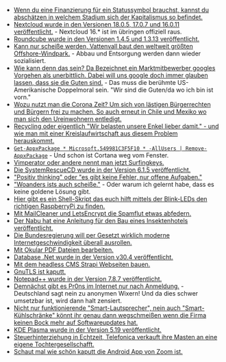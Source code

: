 * [Wenn du eine Finanzierung für ein Statussymbol brauchst, kannst du abschätzen in welchem Stadium sich der Kapitalismus so befindet.](https://www.golem.de/news/finanzierung-per-apple-card-ipads-und-macs-sollen-monatlich-abbezahlt-werden-2006-148943-rss.html)
* [Nextcloud wurde in den Versionen 18.0.5, 17.0.7 und 16.0.11 veröffentlicht.](https://nextcloud.com/blog/minor-releases-18-0-5-17-0-7-and-16-0-11-are-here-end-of-support-for-16/) - Nextcloud 16.* ist im übringen offiziell raus.
* [Roundcube wurde in den Versionen 1.4.5 und 1.3.13 veröffentlicht.](https://roundcube.net/news/2020/06/07/updates-1.4.6-and-1.3.13-released)
* [Kann nur scheiße werden, Vattenvall baut den weltweit größten Offshore-Windpark.](https://www.sonnenseite.com/de/wirtschaft/vattenfall-baut-weltweit-grten-offshore-windpark.html) - Abbau und Entsorgung werden dann wieder sozialisiert.
* [Wie kann denn das sein? Da Bezeichnet ein Marktmitbewerber googles Vorgehen als unerbittlich. Dabei will uns google doch immer glauben lassen, dass sie die Guten sind.](https://www.golem.de/news/ren-zhengfei-huawei-chef-fuer-ruecksichtloses-vorgehen-nach-googles-vorbild-2006-148954.html) - Das muss die berühmte US-Amerikanische Doppelmoral sein. "Wir sind die Guten/da wo ich bin ist vorn."
* [Wozu nutzt man die Corona Zeit? Um sich von lästigen Bürgerrechten und Bürgern frei zu machen. So auch erneut in Chile und Mexiko wo man sich den Ureinwohnern entledigt.](https://netzfrauen.org/2020/06/08/chile-9/)
* [Recycling oder eigentlich "Wir belasten unsere Enkel lieber damit." - und wie man mit einer Kreislaufwirtschaft aus diesem Problem herauskommt.](https://www.sonnenseite.com/de/wirtschaft/kreislaufwirtschaft-ein-kosystemrelevantes-update-ist-verfgbar.html)
* [`Get-AppxPackage * Microsoft.549981C3F5F10 * -AllUsers | Remove-AppxPackage`](https://www.bleepingcomputer.com/news/microsoft/how-to-uninstall-cortana-in-windows-10-2004/) - Und schon ist Cortana weg vom Fenster.
* [Vimperator oder andere nennt man jetzt Surfingkeys.](https://www.ghacks.net/2020/06/08/add-a-ton-of-keyboard-shortcuts-to-firefox-and-chrome-with-surfingkeys/)
* [Die SystemRescueCD wurde in der Version 6.1.5 veröffentlicht.](https://www.planet3dnow.de/cms/56173-systemrescuecd-6-1-5/)
* ["Positiv thinking" oder "es gibt keine Fehler, nur offene Aufgaben."](https://almad.blog/essays/no-bugs-just-todos/)
* ["Woanders ists auch scheiße."](https://www.aleksandra.codes/tech-content-consumer) - Oder warum ich gelernt habe, dass es keine goldene Lösung gibt.
* [Hier gibt es ein Shell-Skript das euch hilft mittels der Blink-LEDs den richtigen RaspberryPi zu finden.](https://opensource.com/article/20/6/find-raspberry-pi)
* [Mit MailCleaner und LetsEncrypt die Spamflut etwas abfedern.](https://opensource.com/article/20/6/secure-open-source-antispam)
* [Der Nabu hat eine Anleitung für den Bau eines Insektenhotels veröffentlicht.](https://www.nabu.de/tiere-und-pflanzen/insekten-und-spinnen/insekten-helfen/00959.html)
* [Die Bundesregierung will per Gesetzt wirklich moderne Internetgeschwindigkeit überall ausrollen.](https://netzpolitik.org/2020/so-soll-das-recht-auf-schnelle-internetanschluesse-aussehen/)
* [Mit Okular PDF Dateien bearbeiten.](https://okular.kde.org/)
* [Database .Net wurde in der Version v30.4 veröffentlicht.](https://www.postgresql.org/about/news/2043/)
* [Mit dem headless CMS Strapi Webseiten bauen.](https://strapi.io/)
* [GnuTLS ist kaputt.](https://blog.fefe.de/?ts=a02055d9)
* [Notepad++ wurde in der Version 7.8.7 veröffentlicht.](https://www.planet3dnow.de/cms/56309-notepad-7-8-7/)
* [Demnächst gibt es Pr0ns im Internet nur nach Anmeldung.](https://www.golem.de/news/jugendschutz-websperren-gegen-pornoseiten-ruecken-naeher-2006-148976.html) - Deutschland sagt nein zu anonymen Wixern! Und da dies schwer umsetzbar ist, wird dann halt zensiert.
* [Nicht nur funktionierende "Smart-Lautsprecher", nein auch "Smart-Kühlschränke" könnt ihr genau dann wegschmeißen wenn die Firma keinen Bock mehr auf Softwareupdates hat.](https://www.golem.de/news/smarte-kuehlschraenke-hersteller-verschweigen-support-dauer-2006-148974.html)
* [KDE Plasma wurde in der Version 5.19 veröffentlicht.](https://kde.org/announcements/plasma-5.19.0)
* [Steuerhinterziehung in Echtzeit, Telefonica verkauft ihre Masten an eine eigene Tochtergesellschafft.](https://www.golem.de/news/telxius-telefonica-deutschland-verkauft-ueber-10-000-mobilfunkmasten-2006-148983.html)
* [Schaut mal wie schön kaputt die Android App von Zoom ist.](https://www.kuketz-blog.de/zoom-analyse-des-datensendeverhaltens-der-android-app/)

